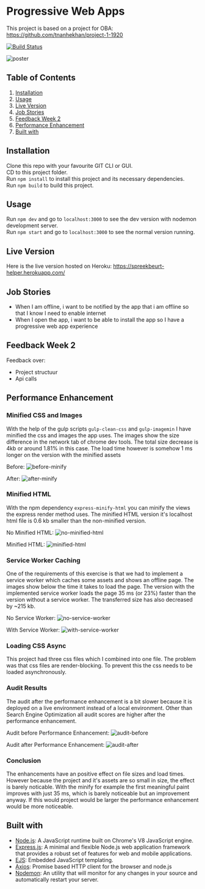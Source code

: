 # Progressive Web Apps 
This project is based on a project for OBA: https://github.com/tnanhekhan/project-1-1920  

[![Build Status](https://travis-ci.com/tnanhekhan/progressive-web-apps-1920.svg?branch=master)](https://travis-ci.com/tnanhekhan/progressive-web-apps-1920)  

![poster](docs/poster.jpg "poster")

## Table of Contents
1. [Installation](#installation)
2. [Usage](#usage)
3. [Live Version](#live-version)
4. [Job Stories](#job-stories)
5. [Feedback Week 2](#feedback-week-2)
6. [Performance Enhancement](#performance-enhancement)  
7. [Built with](#built-with)

## Installation  
Clone this repo with your favourite GIT CLI or GUI.  
CD to this project folder.  
Run ` npm install ` to install this project and its necessary dependencies.  
Run ` npm build ` to build this project.

## Usage
Run `npm dev` and go to `localhost:3000` to see the dev version with nodemon development server.  
Run `npm start` and go to `localhost:3000` to see the normal version running.

## Live Version
Here is the live version hosted on Heroku: https://spreekbeurt-helper.herokuapp.com/

## Job Stories
- When I am offline, i want to be notified by the app that i am offline so that I know I need to enable internet
- When I open the app, i want to be able to install the app so I have a progressive web app experience

## Feedback Week 2
Feedback over:
- Project structuur
- Api calls

## Performance Enhancement
### Minified CSS and Images
With the help of the gulp scripts `gulp-clean-css` and `gulp-imagemin` I have minified the css and images the app uses. The images show the size difference in the network tab of chrome dev tools. The total size decrease is 4kb or around 1.81% in this case. The load time however is somehow 1 ms longer on the version with the minified assets

Before: ![before-minify](docs/before-minify.png "before-minify") 

After: ![after-minify](docs/after-minify.png "after-minify")

### Minified HTML
With the npm dependency `express-minify-html` you can minify the views the express render method uses. The minified HTML version it's localhost html file is 0.6 kb smaller than the non-minified version.  

No Minified HTML: ![no-minified-html](docs/after-minify.png "no-minified-html")

Minified HTML: ![minified-html](docs/minify-html.png "minified-html")

### Service Worker Caching
One of the requirements of this exercise is that we had to implement a service worker which caches some assets and shows an offline page. The images show below the time it takes to load the page. The version with the implemented service worker loads the page 35 ms (or 23%) faster than the version without a service worker. The transferred size has also decreased by  ~215 kb.

No Service Worker: ![no-service-worker](docs/after-minify.png "no-service-worker") 

With Service Worker: ![with-service-worker](docs/with-service-worker.png "with-service-worker")

### Loading CSS Async
This project had three css files which I combined into one file. The problem was that css files are render-blocking. To prevent this the css needs to be loaded asynchronously. 

### Audit Results
The audit after the performance enhancement is a bit slower because it is deployed on a live environment instead of a local environment. Other than Search Engine Optimization all audit scores are higher after the performance enhancement.

Audit before Performance Enhancement: ![audit-before](docs/audit-before.png "audit-before") 

Audit after Performance Enhancement: ![audit-after](docs/audit-after.png "audit-after")

### Conclusion
The enhancements have an positive effect on file sizes and load times. However because the project and it's assets are so small in size, the effect is barely noticable. 
With the minify for example the first meaningful paint improves with just 35 ms, which is barely noticeable but an improvement anyway. If this would project would be larger the performance enhancement would be more noticeable.

## Built with
- [Node.js](https://nodejs.org/en/): A JavaScript runtime built on Chrome's V8 JavaScript engine.
- [Express.js](https://expressjs.com/): A minimal and flexible Node.js web application framework that provides a robust set of features for web and mobile applications.
- [EJS](https://ejs.co/): Embedded JavaScript templating.
- [Axios](https://github.com/axios/axios): Promise based HTTP client for the browser and node.js
- [Nodemon](https://nodemon.io/): An utility that will monitor for any changes in your source and automatically restart your server.

